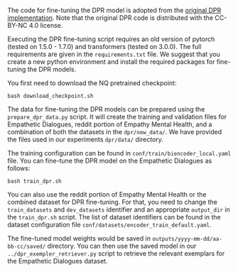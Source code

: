 The code for fine-tuning the DPR model is adopted from the [original DPR implementation](https://github.com/facebookresearch/dpr). Note that the original DPR code is distributed with the CC-BY-NC 4.0 license.

Executing the DPR fine-tuning script requires an old version of pytorch (tested on 1.5.0 - 1.7.0) and transformers (tested on 3.0.0). The full requirements are given in the `requirements.txt` file. We suggest that you create a new python environment and install the required packages for fine-tuning the DPR models.

You first need to download the NQ pretrained checkpoint:

```
bash download_checkpoint.sh
```

The data for fine-tuning the DPR models can be prepared using the `prepare_dpr_data.py` script. It will create the training and validation files for Empathetic Dialogues, reddit portion of Empathy Mental Health, and a combination of both the datasets in the `dpr/new_data/`. We have provided the files used in our experiments `dpr/data/` directory.

The training configuration can be found in `conf/train/biencoder_local.yaml` file. You can fine-tune the DPR model on the Empathetic Dialogues as follows:

```
bash train_dpr.sh
```

You can also use the reddit portion of Empathy Mental Health or the combined dataset for DPR fine-tuning. For that, you need to change the `train_datasets` and `dev_datasets` identifier and an appropriate `output_dir` in the `train_dpr.sh` script. The list of dataset identifiers can be found in the dataset configuration file `conf/datasets/encoder_train_default.yaml`.

The fine-tuned model weights would be saved in `outputs/yyyy-mm-dd/aa-bb-cc/saved/` directory. You can then use the saved model in our `../dpr_exempler_retriever.py` script to retrieve the relevant exemplars for the Empathetic Dialogues dataset.